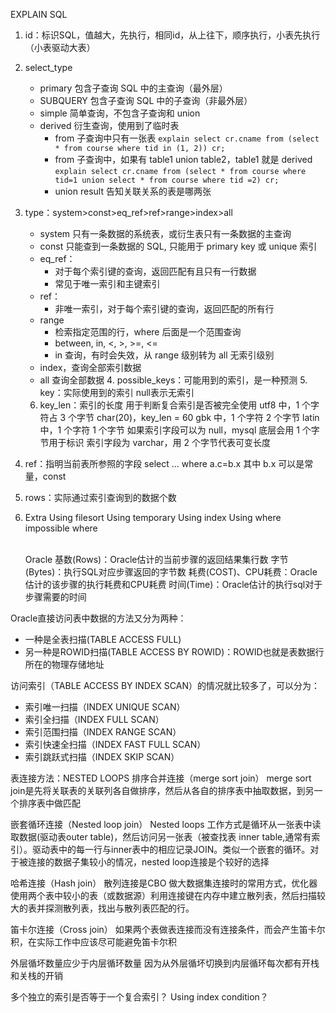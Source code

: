 EXPLAIN SQL

1. id：标识SQL，值越大，先执行，相同id，从上往下，顺序执行，小表先执行（小表驱动大表）
2. select_type
    - primary 包含子查询 SQL 中的主查询（最外层）
    - SUBQUERY 包含子查询 SQL 中的子查询（非最外层）
    - simple 简单查询，不包含子查询和 union
    - derived 衍生查询，使用到了临时表
        - from 子查询中只有一张表
            `explain select cr.cname from (select * from course where tid in (1, 2)) cr;`
        - from 子查询中，如果有 table1 union table2，table1 就是 derived
            `explain select cr.cname from (select * from course where tid=1 union select * from course where tid =2) cr;`
       - union result   告知关联关系的表是哪两张     
3. type：system>const>eq_ref>ref>range>index>all 
     - system 只有一条数据的系统表，或衍生表只有一条数据的主查询
     - const 只能查到一条数据的 SQL, 只能用于 primary key 或 unique 索引
     - eq_ref：
         - 对于每个索引键的查询，返回匹配有且只有一行数据
         - 常见于唯一索引和主键索引
    - ref：
        - 非唯一索引，对于每个索引键的查询，返回匹配的所有行
    - range
         - 检索指定范围的行，where 后面是一个范围查询
         - between, in, <, >, >=, <=
         - in 查询，有时会失效，从 range 级别转为 all 无索引级别
    - index，查询全部索引数据
    - all 查询全部数据
      4. possible_keys：可能用到的索引，是一种预测
      5. key：实际使用到的索引 null表示无索引
   6. key_len：索引的长度
     用于判断复合索引是否被完全使用
    utf8 中，1 个字符占 3 个字节
    char(20)，key_len = 60
    gbk 中，1 个字符 2 个字节
    latin 中，1 个字符 1 个字节
    如果索引字段可以为 null，mysql 底层会用 1 个字节用于标识
    索引字段为 varchar，用 2 个字节代表可变长度
 7. ref：指明当前表所参照的字段
    select ... where a.c=b.x
    其中 b.x 可以是常量，const
 8. rows：实际通过索引查询到的数据个数
9. Extra 
       Using filesort
       Using temporary
       Using index
       Using where
       impossible where


   ​         
Oracle 
基数(Rows)：Oracle估计的当前步骤的返回结果集行数
字节(Bytes)：执行SQL对应步骤返回的字节数
耗费(COST)、CPU耗费：Oracle估计的该步骤的执行耗费和CPU耗费
时间(Time)：Oracle估计的执行sql对于步骤需要的时间

Oracle直接访问表中数据的方法又分为两种：
- 一种是全表扫描(TABLE ACCESS FULL)
- 另一种是ROWID扫描(TABLE ACCESS BY ROWID)：ROWID也就是表数据行所在的物理存储地址

访问索引（TABLE ACCESS BY INDEX SCAN）的情况就比较多了，可以分为：
- 索引唯一扫描（INDEX UNIQUE SCAN）
- 索引全扫描（INDEX FULL SCAN）
- 索引范围扫描（INDEX RANGE SCAN）
- 索引快速全扫描（INDEX FAST FULL SCAN）
- 索引跳跃式扫描（INDEX SKIP SCAN）

表连接方法：NESTED LOOPS
排序合并连接（merge sort join）
merge sort join是先将关联表的关联列各自做排序，然后从各自的排序表中抽取数据，到另一个排序表中做匹配

嵌套循环连接（Nested loop join）
Nested loops 工作方式是循环从一张表中读取数据(驱动表outer table)，然后访问另一张表（被查找表 inner table,通常有索引）。驱动表中的每一行与inner表中的相应记录JOIN。类似一个嵌套的循环。对于被连接的数据子集较小的情况，nested loop连接是个较好的选择

哈希连接（Hash join）
散列连接是CBO 做大数据集连接时的常用方式，优化器使用两个表中较小的表（或数据源）利用连接键在内存中建立散列表，然后扫描较大的表并探测散列表，找出与散列表匹配的行。

笛卡尔连接（Cross join）
如果两个表做表连接而没有连接条件，而会产生笛卡尔积，在实际工作中应该尽可能避免笛卡尔积


外层循坏数量应少于内层循环数量
因为从外层循坏切换到内层循环每次都有开栈和关栈的开销

多个独立的索引是否等于一个复合索引？
Using index condition？